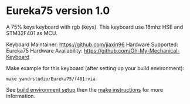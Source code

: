 Eureka75 version 1.0
===

A 75% keys keyboard with rgb (keys).
This keyboard use 16mhz HSE and STM32F401 as MCU.

Keyboard Maintainer: https://github.com/jiaxin96
Hardware Supported: Eureka75
Hardware Availability: https://github.com/Oh-My-Mechanical-Keyboard 

Make example for this keyboard (after setting up your build environment):

    make yandrstudio/Eureka75/f401:via

See [build environment setup](https://docs.qmk.fm/#/getting_started_build_tools) then the [make instructions](https://docs.qmk.fm/#/getting_started_make_guide) for more information.

